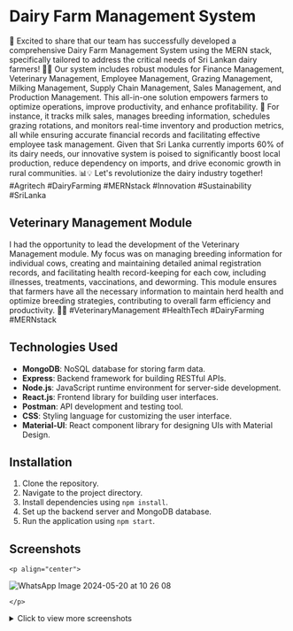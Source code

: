 # Dairy Farm Management System

🚀 Excited to share that our team has successfully developed a comprehensive Dairy Farm Management System using the MERN stack, specifically tailored to address the critical needs of Sri Lankan dairy farmers! 🌾🐄 Our system includes robust modules for Finance Management, Veterinary Management, Employee Management, Grazing Management, Milking Management, Supply Chain Management, Sales Management, and Production Management. This all-in-one solution empowers farmers to optimize operations, improve productivity, and enhance profitability. 🌟 For instance, it tracks milk sales, manages breeding information, schedules grazing rotations, and monitors real-time inventory and production metrics, all while ensuring accurate financial records and facilitating effective employee task management. Given that Sri Lanka currently imports 60% of its dairy needs, our innovative system is poised to significantly boost local production, reduce dependency on imports, and drive economic growth in rural communities. 📊💡 Let's revolutionize the dairy industry together! #Agritech #DairyFarming #MERNstack #Innovation #Sustainability #SriLanka

## Veterinary Management Module

I had the opportunity to lead the development of the Veterinary Management module. My focus was on managing breeding information for individual cows, creating and maintaining detailed animal registration records, and facilitating health record-keeping for each cow, including illnesses, treatments, vaccinations, and deworming. This module ensures that farmers have all the necessary information to maintain herd health and optimize breeding strategies, contributing to overall farm efficiency and productivity. 🐄💉 #VeterinaryManagement #HealthTech #DairyFarming #MERNstack

## Technologies Used

- **MongoDB**: NoSQL database for storing farm data.
- **Express**: Backend framework for building RESTful APIs.
- **Node.js**: JavaScript runtime environment for server-side development.
- **React.js**: Frontend library for building user interfaces.
- **Postman**: API development and testing tool.
- **CSS**: Styling language for customizing the user interface.
- **Material-UI**: React component library for designing UIs with Material Design.
  
## Installation

1. Clone the repository.
2. Navigate to the project directory.
3. Install dependencies using `npm install`.
4. Set up the backend server and MongoDB database.
5. Run the application using `npm start`.
## Screenshots

    <p align="center">
   ![WhatsApp Image 2024-05-20 at 10 26 08](https://github.com/Duvini/Dairy-farm-management-system/assets/121706197/b3ed0933-1d61-4c18-a7f3-bc31be0965cd)

    </p>
<details>
      <summary>Click to view more screenshots</summary>

      <p align="center">
![WhatsApp Image 2024-05-20 at 10 26 18](https://github.com/Duvini/Dairy-farm-management-system/assets/121706197/4db0a718-fec3-4d58-a5bf-0f75f9120c87)
![WhatsApp Image 2024-05-20 at 10 26 25](https://github.com/Duvini/Dairy-farm-management-system/assets/121706197/4ebf3566-39f6-489b-8584-f21192e11781)
![WhatsApp Image 2024-05-20 at 10 27 05](https://github.com/Duvini/Dairy-farm-management-system/assets/121706197/51d11097-81f5-4494-8f46-4caf18e3decf)
![WhatsApp Image 2024-05-20 at 10 27 18](https://github.com/Duvini/Dairy-farm-management-system/assets/121706197/f7748936-b5d7-43d4-bbc1-183298a0d198)
![WhatsApp Image 2024-05-20 at 10 27 26](https://github.com/Duvini/Dairy-farm-management-system/assets/121706197/48a9fcd1-3f4c-40bd-b1c0-4460fbb7fd1a)
![WhatsApp Image 2024-05-20 at 10 27 34](https://github.com/Duvini/Dairy-farm-management-system/assets/121706197/a552a74e-3808-40d2-8d6d-c434d53b54ec)
![WhatsApp Image 2024-05-20 at 10 27 42](https://github.com/Duvini/Dairy-farm-management-system/assets/121706197/cc901bc7-dda8-4285-8a6b-d74ba0605b08)
![WhatsApp Image 2024-05-20 at 10 27 50](https://github.com/Duvini/Dairy-farm-management-system/assets/121706197/7598f264-f772-4501-957a-1970da9ff048)
![WhatsApp Image 2024-05-20 at 10 28 02](https://github.com/Duvini/Dairy-farm-management-system/assets/121706197/bb39c7ba-39c0-4a0a-847a-2a07570d3c1f)
![WhatsApp Image 2024-05-20 at 10 28 13](https://github.com/Duvini/Dairy-farm-management-system/assets/121706197/d125bf53-a319-4622-bec1-9cb1bd415a4a)
![WhatsApp Image 2024-05-20 at 10 28 29](https://github.com/Duvini/Dairy-farm-management-system/assets/121706197/0ac266ea-01d1-4c78-958d-422579d49057)
![WhatsApp Image 2024-05-20 at 10 28 37](https://github.com/Duvini/Dairy-farm-management-system/assets/121706197/23ab1a8e-581d-4aba-a651-23301613d092)
![WhatsApp Image 2024-05-20 at 10 28 59](https://github.com/Duvini/Dairy-farm-management-system/assets/121706197/ba09848a-9cf7-4693-b569-e987d808bb3c)
![WhatsApp Image 2024-05-20 at 10 29 09](https://github.com/Duvini/Dairy-farm-management-system/assets/121706197/411cb17d-bf26-499e-bada-222930037059)

</p>
    </details>
